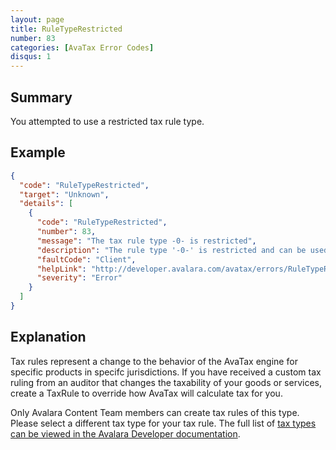 ```yaml
---
layout: page
title: RuleTypeRestricted
number: 83
categories: [AvaTax Error Codes]
disqus: 1
---
```


## Summary

You attempted to use a restricted tax rule type.

## Example

```json
{
  "code": "RuleTypeRestricted",
  "target": "Unknown",
  "details": [
    {
      "code": "RuleTypeRestricted",
      "number": 83,
      "message": "The tax rule type -0- is restricted",
      "description": "The rule type '-0-' is restricted and can be used by Avalara content team only.  Please consider using a different tax rule type.",
      "faultCode": "Client",
      "helpLink": "http://developer.avalara.com/avatax/errors/RuleTypeRestricted",
      "severity": "Error"
    }
  ]
}
```

## Explanation

Tax rules represent a change to the behavior of the AvaTax engine for specific products in specifc jurisdictions. If you have received a custom tax ruling from an auditor that changes the taxability of your goods or services, create a TaxRule to override how AvaTax will calculate tax for you.

Only Avalara Content Team members can create tax rules of this type. Please select a different tax type for your tax rule. The full list of <a href="https://developer.avalara.com/api-reference/avatax/rest/v2/models/enums/MatchingTaxType/" target="_blank">tax types can be viewed in the Avalara Developer documentation</a>.
